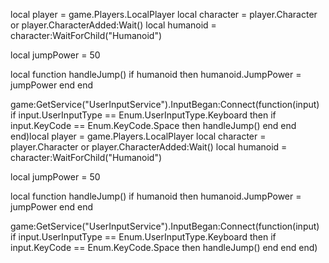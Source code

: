 local player = game.Players.LocalPlayer
local character = player.Character or player.CharacterAdded:Wait()
local humanoid = character:WaitForChild("Humanoid")

local jumpPower = 50

local function handleJump()
    if humanoid then
        humanoid.JumpPower = jumpPower
    end
end

game:GetService("UserInputService").InputBegan:Connect(function(input)
    if input.UserInputType == Enum.UserInputType.Keyboard then
        if input.KeyCode == Enum.KeyCode.Space then
            handleJump()
        end
    end
end)local player = game.Players.LocalPlayer
local character = player.Character or player.CharacterAdded:Wait()
local humanoid = character:WaitForChild("Humanoid")

local jumpPower = 50

local function handleJump()
    if humanoid then
        humanoid.JumpPower = jumpPower
    end
end

game:GetService("UserInputService").InputBegan:Connect(function(input)
    if input.UserInputType == Enum.UserInputType.Keyboard then
        if input.KeyCode == Enum.KeyCode.Space then
            handleJump()
        end
    end
end)
